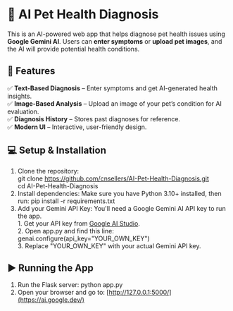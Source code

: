 # 🐾 AI Pet Health Diagnosis

This is an AI-powered web app that helps diagnose pet health issues using **Google Gemini AI**. Users can **enter symptoms** or **upload pet images**, and the AI will provide potential health conditions.

## 🚀 Features
✅ **Text-Based Diagnosis** – Enter symptoms and get AI-generated health insights.  
✅ **Image-Based Analysis** – Upload an image of your pet’s condition for AI evaluation.  
✅ **Diagnosis History** – Stores past diagnoses for reference.  
✅ **Modern UI** – Interactive, user-friendly design.  

## 💻 Setup & Installation
1. Clone the repository:  
       git clone https://github.com/cnsellers/AI-Pet-Health-Diagnosis.git  
       cd AI-Pet-Health-Diagnosis
2. Install dependencies:
       Make sure you have Python 3.10+ installed, then run: pip install -r requirements.txt
3. Add your Gemini API Key:
       You'll need a Google Gemini AI API key to run the app.  
       1. Get your API key from [Google AI Studio](https://ai.google.dev/).  
       2. Open app.py and find this line: genai.configure(api_key="YOUR_OWN_KEY")  
       3. Replace "YOUR_OWN_KEY" with your actual Gemini API key.

## ▶️ Running the App
1. Run the Flask server: python app.py
2. Open your browser and go to: [http://127.0.0.1:5000/](https://ai.google.dev/)

